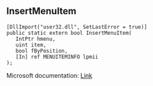 ## InsertMenuItem

```
[DllImport("user32.dll", SetLastError = true)]
public static extern bool InsertMenuItem(
   IntPtr hmenu,
   uint item,
   bool fByPosition,
   [In] ref MENUITEMINFO lpmii
);
```

Microsoft documentation: [Link](https://docs.microsoft.com/en-us/windows/win32/api/winuser/nf-winuser-insertmenuitemw)
